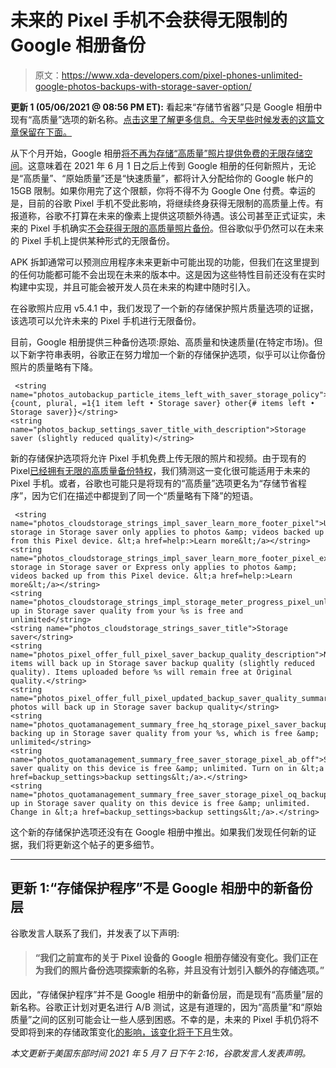 # 未来的 Pixel 手机不会获得无限制的 Google 相册备份

> 原文：<https://www.xda-developers.com/pixel-phones-unlimited-google-photos-backups-with-storage-saver-option/>

**更新 1 (05/06/2021 @ 08:56 PM ET):** 看起来“存储节省器”只是 Google 相册中现有“高质量”选项的新名称。[点击这里了解更多信息。今天早些时候发表的这篇文章保留在下面。](#update1)

从下个月开始，Google 相册[将不再为存储“高质量”照片提供免费的无限存储空间](https://www.xda-developers.com/google-photos-unlimited-free-storage-expires-next-month/)。这意味着在 2021 年 6 月 1 日之后上传到 Google 相册的任何新照片，无论是“高质量”、“原始质量”还是“快速质量”，都将计入分配给你的 Google 帐户的 15GB 限制。如果你用完了这个限额，你将不得不为 Google One 付费。幸运的是，目前的谷歌 Pixel 手机不受此影响，将继续终身获得无限制的高质量上传。有报道称，谷歌不打算在未来的像素上提供这项额外待遇。该公司甚至正式证实，未来的 Pixel 手机确实[不会获得无限的高质量照片备份](https://www.xda-developers.com/future-pixel-phones-reportedly-wont-get-unlimited-google-photos-backups/)。但谷歌似乎仍然可以在未来的 Pixel 手机上提供某种形式的无限备份。

APK 拆卸通常可以预测应用程序未来更新中可能出现的功能，但我们在这里提到的任何功能都可能不会出现在未来的版本中。这是因为这些特性目前还没有在实时构建中实现，并且可能会被开发人员在未来的构建中随时引入。

在谷歌照片应用 v5.4.1 中，我们发现了一个新的存储保护照片质量选项的证据，该选项可以允许未来的 Pixel 手机进行无限备份。

目前，Google 相册提供三种备份选项:原始、高质量和快速质量(在特定市场)。但以下新字符串表明，谷歌正在努力增加一个新的存储保护选项，似乎可以让你备份照片的质量略有下降。

```
 <string name="photos_autobackup_particle_items_left_with_saver_storage_policy">{count, plural, =1{1 item left • Storage saver} other{# items left • Storage saver}}</string>
<string name="photos_backup_settings_saver_title_with_description">Storage saver (slightly reduced quality)</string> 
```

新的存储保护选项将允许 Pixel 手机免费上传无限的照片和视频。由于现有的 Pixel[已经拥有无限的高质量备份特权](https://www.xda-developers.com/google-photos-preps-same-day-prints-7-eleven-storage-management-features/)，我们猜测这一变化很可能适用于未来的 Pixel 手机。或者，谷歌也可能只是将现有的“高质量”选项更名为“存储节省程序”，因为它们在描述中都提到了同一个“质量略有下降”的短语。

```
 <string name="photos_cloudstorage_strings_impl_saver_learn_more_footer_pixel">Unlimited storage in Storage saver only applies to photos &amp; videos backed up from this Pixel device. &lt;a href=help:>Learn more&lt;/a></string>
<string name="photos_cloudstorage_strings_impl_saver_learn_more_footer_pixel_express">Unlimited storage in Storage saver or Express only applies to photos &amp; videos backed up from this Pixel device. &lt;a href=help:>Learn more&lt;/a></string>
<string name="photos_cloudstorage_strings_impl_storage_meter_progress_pixel_unlimited_saver">Backing up in Storage saver quality from your %s is free and unlimited</string>
<string name="photos_cloudstorage_strings_saver_title">Storage saver</string>
<string name="photos_pixel_offer_full_pixel_saver_backup_quality_description">New items will back up in Storage saver backup quality (slightly reduced quality). Items uploaded before %s will remain free at Original quality.</string>
<string name="photos_pixel_offer_full_pixel_updated_backup_saver_quality_summary">New photos will back up in Storage saver backup quality</string>
<string name="photos_quotamanagement_summary_free_hq_storage_pixel_saver_backup">You’re backing up in Storage saver quality from your %s, which is free &amp; unlimited</string>
<string name="photos_quotamanagement_summary_free_saver_storage_pixel_ab_off">Storage saver quality on this device is free &amp; unlimited. Turn on in &lt;a href=backup_settings>backup settings&lt;/a>.</string>
<string name="photos_quotamanagement_summary_free_saver_storage_pixel_oq_backup">Backing up in Storage saver quality on this device is free &amp; unlimited. Change in &lt;a href=backup_settings>backup settings&lt;/a>.</string> 
```

这个新的存储保护选项还没有在 Google 相册中推出。如果我们发现任何新的证据，我们将更新这个帖子的更多细节。

* * *

## 更新 1:“存储保护程序”不是 Google 相册中的新备份层

谷歌发言人联系了我们，并发表了以下声明:

> #### “我们之前宣布的关于 Pixel 设备的 Google 相册存储没有变化。我们正在为我们的照片备份选项探索新的名称，并且没有计划引入额外的存储选项。”

因此，“存储保护程序”并不是 Google 相册中的新备份层，而是现有“高质量”层的新名称。谷歌正计划对更名进行 A/B 测试，这是有道理的，因为“高质量”和“原始质量”之间的区别可能会让一些人感到困惑。不幸的是，未来的 Pixel 手机仍将不受即将到来的存储政策变化[的影响，该变化将于下月](https://www.xda-developers.com/google-photos-unlimited-free-storage-expires-next-month/)生效。

*本文更新于美国东部时间 2021 年 5 月 7 日下午 2:16，谷歌发言人发表声明。*